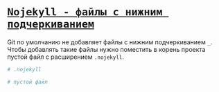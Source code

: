 # [`Nojekyll - файлы с нижним подчеркиванием`](./index.md)

Git по умолчанию не добавляет файлы с нижним подчеркиванием `_`. Чтобы добавлять такие файлы нужно поместить в корень проекта пустой файл с расширением `.nojekyll`.

```bash
# .nojekyll

# пустой файл
```
